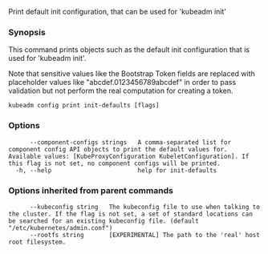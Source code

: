 
Print default init configuration, that can be used for 'kubeadm init'

### Synopsis


This command prints objects such as the default init configuration that is used for 'kubeadm init'.

Note that sensitive values like the Bootstrap Token fields are replaced with placeholder values like "abcdef.0123456789abcdef" in order to pass validation but
not perform the real computation for creating a token.


```
kubeadm config print init-defaults [flags]
```

### Options

```
      --component-configs strings   A comma-separated list for component config API objects to print the default values for. Available values: [KubeProxyConfiguration KubeletConfiguration]. If this flag is not set, no component configs will be printed.
  -h, --help                        help for init-defaults
```

### Options inherited from parent commands

```
      --kubeconfig string   The kubeconfig file to use when talking to the cluster. If the flag is not set, a set of standard locations can be searched for an existing kubeconfig file. (default "/etc/kubernetes/admin.conf")
      --rootfs string       [EXPERIMENTAL] The path to the 'real' host root filesystem.
```
